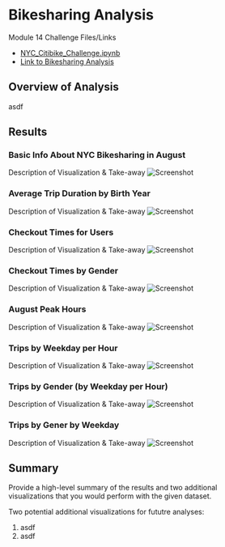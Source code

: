 # Bikesharing Analysis
Module 14 Challenge Files/Links
- [NYC_Citibike_Challenge.ipynb](https://github.com/aseo67/bikesharing/blob/main/NYC_Citibike_Challenge.ipynb)
- [Link to Bikesharing Analysis](https://public.tableau.com/app/profile/amy.seo/viz/BikesharingAnalysis_16317748911980/NYCStory?publish=yes)

## Overview of Analysis
asdf

## Results

### Basic Info About NYC Bikesharing in August
Description of Visualization & Take-away
![Screenshot](https://github.com/aseo67/bikesharing/blob/main/Screenshot_1_Basic%20Summary.png)

### Average Trip Duration by Birth Year
Description of Visualization & Take-away
![Screenshot](https://github.com/aseo67/bikesharing/blob/main/Screenshot_2_Avg%20Trip%20Duration.png)

### Checkout Times for Users
Description of Visualization & Take-away
![Screenshot](https://github.com/aseo67/bikesharing/blob/main/Screenshot_3_Checkout%20Times%20for%20Users.png)

### Checkout Times by Gender
Description of Visualization & Take-away
![Screenshot](https://github.com/aseo67/bikesharing/blob/main/Screenshot_4_Checkout%20Times%20by%20Gender.png)

### August Peak Hours
Description of Visualization & Take-away
![Screenshot](https://github.com/aseo67/bikesharing/blob/main/Screenshot_5_August%20Peak%20Hours.png)

### Trips by Weekday per Hour
Description of Visualization & Take-away
![Screenshot](https://github.com/aseo67/bikesharing/blob/main/Screenshot_6_Trips%20by%20Weekday%20per%20Hour.png)

### Trips by Gender (by Weekday per Hour)
Description of Visualization & Take-away
![Screenshot](https://github.com/aseo67/bikesharing/blob/main/Screenshot_7_Trips%20by%20Gender.png)

### Trips by Gener by Weekday
Description of Visualization & Take-away
![Screenshot](https://github.com/aseo67/bikesharing/blob/main/Screenshot_8_Trips%20by%20Gender%20by%20Weekday.png)

## Summary
Provide a high-level summary of the results and two additional visualizations that you would perform with the given dataset.

Two potential additional visualizations for fututre analyses:
1. asdf
2. asdf

